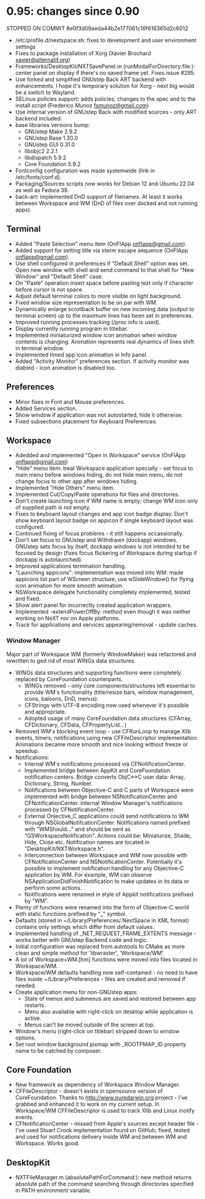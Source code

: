 # 0.95: changes since 0.90

STOPPED ON COMMIT 8e0f3d09aeda44b2e177061c16f616365d2c6012

- /etc/profile.d/nextspace.sh: fixes to development and user environment settings
- Fixes to package installation of Xorg (Xavier Brochard <xavier@alternatif.org>)
- Frameworks/DesktopKit/NXTSavePanel.m (runModalForDirectory:file:): center panel on display if there's no saved frame yet. Fixes issue #295.
- Use forked and simplified GNUstep Back ART backend with enhancements. I hope it's temporary solution for Xorg - next big would be a switch to Wayland.
- SELinux policies support: adds policies, changes to the spec and to the install script (Frederico Munoz <fsmunoz@gmail.com>)
- Use internal version of GNUstep Back with modified sources - only ART backend included.
- base libraries versions bump:
	- GNUstep Make 2.9.2
	- GNUstep Base 1.30.0
	- GNUstep GUI 0.31.0
	- libobjc2 2.2.1
	- libdispatch 5.9.2
	- Core Foundation 5.9.2
- Fontconfig configuration was made systemwide (link in /etc/fonts/conf.d).
- Packaging/Sources scripts now works for Debian 12 and Ubuntu 22.04 as well as Fedora 39.
- back-art: implemented DnD support of filenames. At least it works between Workspace and WM (DnD of files over docked and not running apps).

## Terminal

- Added "Paste Selection" menu item (OnFlApp <onflapp@gmail.com>).
- Added support for setting title via xterm escape sequence (OnFlApp <onflapp@gmail.com>).
- Use shell configured in preferences if "Default Shell" option was set. Open new window with shell and send command to that shell for "New Window" and "Default Shell" case.
- On "Paste" operation insert space before pasting text only if character before cursor is not space.
- Adjust default terminal colors to more visible on light background.
- Fixed window size representation to be on par with WM.
- Dynamically enlarge scrollback buffer on new incoming data (output to terminal screen) up to the maximum lines has been set in preferences.
- Improved running processes tracking (/proc info is used).
- Display currently running program in titlebar.
- Implemented miniaturized window icon animation when window contents is changing. Animation represents real dynamics of lines shift in terminal window.
- Implemented timed app icon animation in Info panel.
- Added "Activity Monitor" preferences section. If activity monitor was diabled - icon animation is disabled too.

## Preferences
- Minor fixes in Font and Mouse preferences.
- Added Services section.
- Show window if application was not autostarted, hide it otherwise.
- Fixed subsections placement for Keyboard Preferences.

## Workspace

- Adedded and implemented "Open in Workspace" service (OnFlApp <onflapp@gmail.com>)
- "Hide" menu item: treat Workspace application specially - set focus to main menu before windows hiding, do not hide main menu, do not change focus to other app after windows hiding.
- Implemented "Hide Others" menu item.
- Implemented Cut/Copy/Paste operations for files and directories.
- Don't create launching icon if WM name is empty; change WM icon only of supplied path is not empty.
- Fixes to keyboard layout changes and app icon badge display. Don't show keyboard layout badge on appicon if single keyboard layout was configured.
- Continued fixing of focus problems - it still happens occassionally.
- Don't set focus to GNUstep and Withdrawn (dockapp) windows. GNUstep sets focus by itself, dockapp windows is not intended to be focused by design (fixes focus flickering of Workspace during startup if dockapp is autolaunched).
- Improved applications termination handling.
- "Launching appicons": implementation was moved into WM: made appicons list part of WScreen structure; use wSlideWindow() for flying icon animation for more smooth animation.
- NSWorkspace delegate functionality completely implemented, tested and fixed.
- Show alert panel for incorrectly created application wrappers.
- Implemented -extendPowerOffBy: method even though it was neither working on NeXT nor on Apple platforms.
- Track for applications and services appearing/removal - update caches.

### Window Manager

Major part of Workspace WM (formerly WindowMaker) was refactored and rewritten to ged rid of most WINGs data structures.

- WINGs data structures and supporting functions were completely replaced by CoreFoundation counterparts. 
    - WINGs removed - only core components/structures left essential to provide WM's functionality (title/resize bars, window management, icons, baloons, DnD, menus).
    - CFStrings with UTF-8 encoding now used whenever it's possible and appropriate.
    - Adopted usage of many CoreFoundation data structures (CFArray, CFDictionary, CFData, CFPropertyList...)
- Removed WM's blocking event loop - use CFRunLoop to manage Xlib events, timers, notifications using new CFFileDescriptor implementation. Animations became more smooth and nice looking without freeze or speedup.
- Notifications:
    - Internal WM's notifications processed via CFNotificationCenter.
    - Implemented bridge between AppKit and CoreFoundation notification centers. Bridge converts ObjC<->C user data: Array, Dictionary, String, Number.
    - Notifications between Objective-C and C parts of Workspace were implemented with bridge between NSNotificationCenter and CFNotificationCenter. Internal Window Manager's notifications processed by CFNotificationCenter.
    - External Onjective_C applications could send notifications to WM through NSGlobalNotifcationCenter. Notifications named prefixed with "WMShould..." and should be sent as "GSWorkspaceNotification". Actions could be: Miniaturize, Shade, Hide, Close etc. Notification names are located in "DesktopKit/NXTWorkspace.h".
    - Interconnection between Workspace and WM now possible with CFNotificationCenter and NSNotificationCenter. Potentially it's possible to implement notification handling for any Objective-C application by WM. For example, WM can observe NSApplicationDidFinishNotification to make updates in its data or perform some actions.
    - Notifications were renamed in style of Appkit notifications prefixed by "WM".
- Plenty of functions were renamed into the form of Objective-C world with static functions prefixed by "_" symbol.
- Defaults (stored in ~/Library/Preferences/.NextSpace in XML format) contains only settings which differ from default values.
- Implemented handling of _NET_REQUEST_FRAME_EXTENTS message - works better with GNUstep Backend code and logic.
- Initial configuration was replaced from autotools to CMake as more clean and simple method for 'libwraster', 'Workspace/WM'.
- A lot of Workspace+WM.[hm] functions were moved into files located in Workspace/WM.
- Workspace/WM defaults handling now self-contained - no need to have files inside ~/Library/Preferences - files are created and removed if needed.
- Create application menu for non-GNUstep apps:
    - State of menus and submenus are saved and restored between app restarts.
    - Menu also available with right-click on desktop while application is active.
    - Menus can't be moved outside of the screen at top.
- Window's menu (right-click on titlebar) stripped down to window options.
- Set root window background pixmap with _ROOTPMAP_ID property name to be catched by composer.

## Core Foundation

- New framework as dependency of Workspace Window Manager.
- CFFileDescriptor - doesn't exists in opensource version of CoreFoundation. Thanks to http://www.puredarwin.org project - I've grabbed and enhanced it to work on my current setup. In Workspace/WM CFFileDescriptor is used to track Xlib and Linux inotify events.
- CFNotificationCenter - missed from Apple's sources except header file - I've used Stuart Crook implementation found on GitHub, fixed, tested and used for notifications delivery inside WM and between WM and Workspace. Works good.

## DesktopKit

- NXTFileManager.m (absolutePathForCommand:): new method returns absolute path of the command searching through directories specified in PATH environment variable.